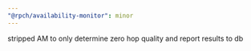 ```yaml
---
"@rpch/availability-monitor": minor
---
```


stripped AM to only determine zero hop quality and report results to db
